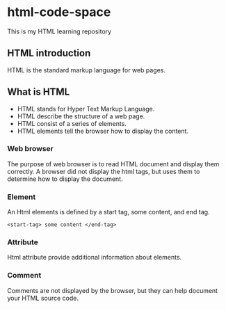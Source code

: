 # html-code-space
This is my HTML learning repository

## HTML introduction
HTML is the standard markup language for web pages.

## What is HTML
* HTML stands for Hyper Text Markup Language.
* HTML describe the structure of a web page.
* HTML consist of a series of elements.
* HTML elements tell the browser how to display the content.

### Web browser
The purpose of web browser is to read HTML document and display them correctly.
A browser did not display the html tags, but uses them to determine how to display the document. 

### Element
An Html elements is defined by a start tag, some content, and end tag.

`` <start-tag> some content </end-tag> ``

### Attribute
Html attribute provide additional information about elements.

### Comment
Comments are not displayed by the browser, but they can help document your HTML source code.
